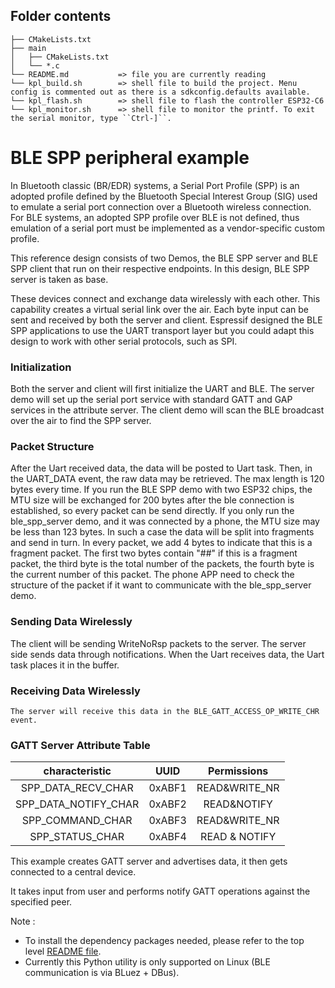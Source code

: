 ## Folder contents

```
├── CMakeLists.txt
├── main
│   ├── CMakeLists.txt
│   └── *.c
└── README.md           => file you are currently reading
└── kpl_build.sh        => shell file to build the project. Menu config is commented out as there is a sdkconfig.defaults available.
└── kpl_flash.sh        => shell file to flash the controller ESP32-C6
└── kpl_monitor.sh      => shell file to monitor the printf. To exit the serial monitor, type ``Ctrl-]``.
```

# BLE SPP peripheral example

In Bluetooth classic (BR/EDR) systems, a Serial Port Profile (SPP) is an adopted profile defined by the Bluetooth Special Interest Group (SIG) used to emulate a serial port connection over a Bluetooth wireless connection. For BLE systems, an adopted SPP profile over BLE is not defined, thus emulation of a serial port must be implemented as a vendor-specific custom profile.

This reference design consists of two Demos, the BLE SPP server and BLE SPP client that run on their respective endpoints. In this design, BLE SPP server is taken as base.

These devices connect and exchange data wirelessly with each other. This capability creates a virtual serial link over the air. Each byte input can be sent and received by both the server and client. Espressif designed the BLE SPP applications to use the UART transport layer but you could adapt this design to work with other serial protocols, such as SPI.

### Initialization

Both the server and client will first initialize the UART and BLE. The server demo will set up the serial port service with standard GATT and GAP services in the attribute server. The client demo will scan the BLE broadcast over the air to find the SPP server.

### Packet Structure

After the Uart received data, the data will be posted to Uart task. Then, in the UART_DATA event, the raw data may be retrieved. The max length is 120 bytes every time.
If you run the BLE SPP demo with two ESP32 chips, the MTU size will be exchanged for 200 bytes after the ble connection is established, so every packet can be send directly.
If you only run the ble_spp_server demo, and it was connected by a phone, the MTU size may be less than 123 bytes. In such a case the data will be split into fragments and send in turn.
In every packet, we add 4 bytes to indicate that this is a fragment packet. The first two bytes contain "##" if this is a fragment packet, the third byte is the total number of the packets, the fourth byte is the current number of this packet.
The phone APP need to check the structure of the packet if it want to communicate with the ble_spp_server demo.

### Sending Data Wirelessly

The client will be sending WriteNoRsp packets to the server. The server side sends data through notifications. When the Uart receives data, the Uart task places it in the buffer.

### Receiving Data Wirelessly

    The server will receive this data in the BLE_GATT_ACCESS_OP_WRITE_CHR event.

### GATT Server Attribute Table

characteristic|UUID|Permissions
:-:|:-:|:-:
SPP_DATA_RECV_CHAR|0xABF1|READ&WRITE_NR
SPP_DATA_NOTIFY_CHAR|0xABF2|READ&NOTIFY
SPP_COMMAND_CHAR|0xABF3|READ&WRITE_NR
SPP_STATUS_CHAR|0xABF4|READ & NOTIFY

This example creates GATT server and advertises data, it then gets connected to a central device.

It takes input from user and performs notify GATT operations against the specified peer.

Note :

* To install the dependency packages needed, please refer to the top level [README file](../../../../README.md#running-test-python-script-pytest).
* Currently this Python utility is only supported on Linux (BLE communication is via BLuez + DBus).
